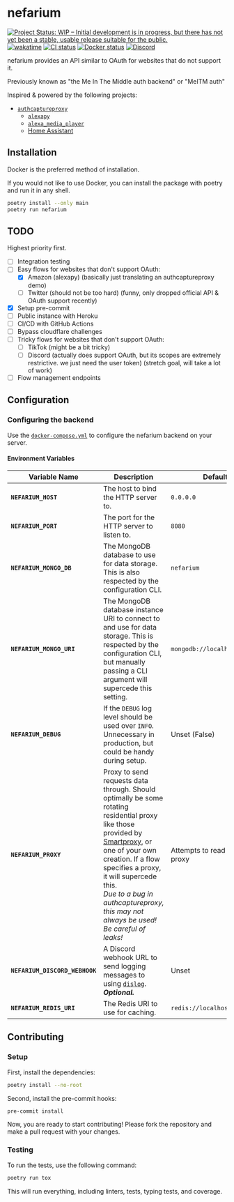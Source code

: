 # nefarium

[![Project Status: WIP – Initial development is in progress, but there has not yet been a stable, usable release suitable for the public.](https://www.repostatus.org/badges/latest/wip.svg)](https://www.repostatus.org/#wip)
[![wakatime](https://wakatime.com/badge/github/regulad/nefarium.svg)](https://wakatime.com/badge/github/regulad/nefarium)
[![CI status](https://github.com/nefarium/nefarium/actions/workflows/ci.yml/badge.svg)](https://github.com/nefarium/nefarium/actions/workflows/ci.yml)
[![Docker status](https://github.com/nefarium/nefarium/actions/workflows/docker-publish.yml/badge.svg)](https://github.com/nefarium/nefarium/actions/workflows/docker-publish.yml)
[![Discord](https://img.shields.io/discord/1071033007663751179?logo=discord)](https://discord.gg/vPvcNb9RNx)

nefarium provides an API similar to OAuth for websites that do not support it.

Previously known as "the Me In The Middle auth backend" or "MeITM auth"

Inspired & powered by the following projects:

* [`authcaptureproxy`](https://pypi.org/project/authcaptureproxy/)
  * [`alexapy`](https://pypi.org/project/alexapy/)
  * [`alexa_media_player`](https://github.com/custom-components/alexa_media_player)
  * [Home Assistant](https://www.home-assistant.io)


## Installation

Docker is the preferred method of installation.

If you would not like to use Docker, you can install the package with poetry and run it in any shell.

```bash
poetry install --only main
poetry run nefarium
```

## TODO

Highest priority first.

- [ ] Integration testing
- [ ] Easy flows for websites that don't support OAuth:
  - [x] Amazon (alexapy) (basically just translating an authcaptureproxy demo)
  - [ ] Twitter (should not be too hard) (funny, only dropped official API & OAuth support recently)
- [x] Setup pre-commit
- [ ] Public instance with Heroku
- [ ] CI/CD with GitHub Actions
- [ ] Bypass cloudflare challenges
- [ ] Tricky flows for websites that don't support OAuth:
  - [ ] TikTok (might be a bit tricky)
  - [ ] Discord (actually does support OAuth, but its scopes are extremely restrictive. we just need the user token) (stretch goal, will take a lot of work)
- [ ] Flow management endpoints

## Configuration

### Configuring the backend

Use the [`docker-compose.yml`](./docker-compose.yml) to configure the nefarium backend on your server.

#### Environment Variables

| Variable Name                  | Description                                                                                                                                                                                                                                                                                                                         | Default                       |
|--------------------------------|-------------------------------------------------------------------------------------------------------------------------------------------------------------------------------------------------------------------------------------------------------------------------------------------------------------------------------------|-------------------------------|
| **`NEFARIUM_HOST`**            | The host to bind the HTTP server to.                                                                                                                                                                                                                                                                                                | `0.0.0.0`                     |
| **`NEFARIUM_PORT`**            | The port for the HTTP server to listen to.                                                                                                                                                                                                                                                                                          | `8080`                        |
| **`NEFARIUM_MONGO_DB`**        | The MongoDB database to use for data storage. This is also respected by the configuration CLI.                                                                                                                                                                                                                                      | `nefarium`                    |
| **`NEFARIUM_MONGO_URI`**       | The MongoDB database instance URI to connect to and use for data storage. This is respected by the configuration CLI, but manually passing a CLI argument will supercede this setting.                                                                                                                                              | `mongodb://localhost:27017`   |
| **`NEFARIUM_DEBUG`**           | If the `DEBUG` log level should be used over `INFO`. Unnecessary in production, but could be handy during setup.                                                                                                                                                                                                                    | Unset (False)                 |
| **`NEFARIUM_PROXY`**           | Proxy to send requests data through. Should optimally be some rotating residential proxy like those provided by [Smartproxy](https://smartproxy.com), or one of your own creation. If a flow specifies a proxy, it will supercede this. <br/> *Due to a bug in authcaptureproxy, this may not always be used! Be careful of leaks!* | Attempts to read system proxy |
| **`NEFARIUM_DISCORD_WEBHOOK`** | A Discord webhook URL to send logging messages to using [`dislog`](https://github.com/regulad/dislog). ***Optional.***                                                                                                                                                                                                              | Unset                         |
| **`NEFARIUM_REDIS_URI`**       | The Redis URI to use for caching.                                                                                                                                                                                                                                                                                                   | `redis://localhost:6379`      |

## Contributing

### Setup

First, install the dependencies:

```bash
poetry install --no-root
```

Second, install the pre-commit hooks:

```bash
pre-commit install
```

Now, you are ready to start contributing! Please fork the repository and make a pull request with your changes.

### Testing

To run the tests, use the following command:

```bash
poetry run tox
```

This will run everything, including linters, tests, typing tests, and coverage.
